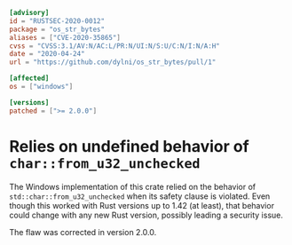 ```toml
[advisory]
id = "RUSTSEC-2020-0012"
package = "os_str_bytes"
aliases = ["CVE-2020-35865"]
cvss = "CVSS:3.1/AV:N/AC:L/PR:N/UI:N/S:U/C:N/I:N/A:H"
date = "2020-04-24"
url = "https://github.com/dylni/os_str_bytes/pull/1"

[affected]
os = ["windows"]

[versions]
patched = [">= 2.0.0"]
```

# Relies on undefined behavior of `char::from_u32_unchecked`

The Windows implementation of this crate relied on the behavior of
`std::char::from_u32_unchecked` when its safety clause is violated.
Even though this worked with Rust versions up to 1.42 (at least),
that behavior could change with any new Rust version, possibly leading
a security issue.

The flaw was corrected in version 2.0.0.
